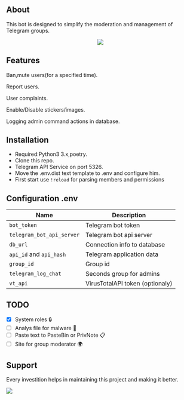 ## About
This bot is designed to simplify the moderation and management of Telegram groups.

<p align="center">
    <img src="https://img.shields.io/badge/license-GPL-blue">
</p>

## Features
Ban,mute users(for a specified time).

Report users.

User complaints.

Enable/Disable stickers/images.

Logging admin command actions in database.

## Installation
- Required:Python3 3.x,poetry.
- Clone this repo.
- Telegram API Service on port 5326.
- Move the .env.dist text template to .env and configure him.
- First start use `!reload` for parsing members and permissions

## Configuration .env

| Name                              | Description                      |
|-----------------------------------| -------------------------------- |
| `bot_token`                       | Telegram bot token               |
| `telegram_bot_api_server`         | Telegram bot api server          |
| `db_url`                          | Connection info to database      |
| `api_id` and `api_hash`           | Telegram application data        |
| `group_id`                        | Group id                         |
| `telegram_log_chat`               | Seconds group for admins         |
| `vt_api`                          | VirusTotalAPI token (optionaly)  |

## TODO  
- [x] System roles                              🔒      
- [ ] Analys file for malware                   🔎  
- [ ] Paste text to PasteBin or PrivNote        📋
- [ ] Site for group moderator                  🌍

## Support 
Every investition helps in maintaining this project and making it better.

<img src="https://img.shields.io/badge/btc-bc1qzp7q3rghzcx70534e7xf6tj0ns3dqvvnex80kf-green?logo=bitcoin">
